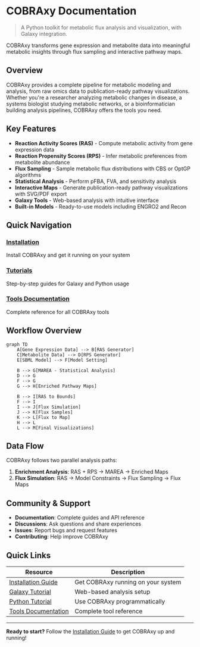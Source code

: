 # COBRAxy Documentation

> A Python toolkit for metabolic flux analysis and visualization, with Galaxy integration.

COBRAxy transforms gene expression and metabolite data into meaningful metabolic insights through flux sampling and interactive pathway maps.

## Overview

COBRAxy provides a complete pipeline for metabolic modeling and analysis, from raw omics data to publication-ready pathway visualizations. Whether you're a researcher analyzing metabolic changes in disease, a systems biologist studying metabolic networks, or a bioinformatician building analysis pipelines, COBRAxy offers the tools you need.

## Key Features

- **Reaction Activity Scores (RAS)** - Compute metabolic activity from gene expression data
- **Reaction Propensity Scores (RPS)** - Infer metabolic preferences from metabolite abundance
- **Flux Sampling** - Sample metabolic flux distributions with CBS or OptGP algorithms  
- **Statistical Analysis** - Perform pFBA, FVA, and sensitivity analysis
- **Interactive Maps** - Generate publication-ready pathway visualizations with SVG/PDF export
- **Galaxy Tools** - Web-based analysis with intuitive interface
- **Built-in Models** - Ready-to-use models including ENGRO2 and Recon

## Quick Navigation

### [Installation](installation.md)
Install COBRAxy and get it running on your system

### [Tutorials](tutorials/)
Step-by-step guides for Galaxy and Python usage

### [Tools Documentation](tools/)
Complete reference for all COBRAxy tools

## Workflow Overview

```mermaid
graph TD
    A[Gene Expression Data] --> B[RAS Generator]
    C[Metabolite Data] --> D[RPS Generator]
    E[SBML Model] --> F[Model Setting]
    
    B --> G[MAREA - Statistical Analysis]
    D --> G
    F --> G
    G --> H[Enriched Pathway Maps]
    
    B --> I[RAS to Bounds]
    F --> I
    I --> J[Flux Simulation]
    J --> K[Flux Samples]
    K --> L[Flux to Map]
    H --> L
    L --> M[Final Visualizations]
```

## Data Flow

COBRAxy follows two parallel analysis paths:

1. **Enrichment Analysis**: RAS + RPS → MAREA → Enriched Maps
2. **Flux Simulation**: RAS → Model Constraints → Flux Sampling → Flux Maps

## Community & Support

- **Documentation**: Complete guides and API reference
- **Discussions**: Ask questions and share experiences
- **Issues**: Report bugs and request features
- **Contributing**: Help improve COBRAxy

## Quick Links

| Resource | Description |
|----------|-------------|
| [Installation Guide](installation.md) | Get COBRAxy running on your system |
| [Galaxy Tutorial](tutorials/galaxy-setup.md) | Web-based analysis setup |
| [Python Tutorial](tutorials/python-api.md) | Use COBRAxy programmatically |
| [Tools Documentation](tools/) | Complete tool reference |

---

**Ready to start?** Follow the [Installation Guide](installation.md) to get COBRAxy up and running!